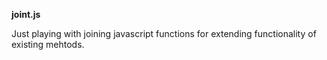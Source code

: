 **joint.js**

Just playing with joining javascript functions for extending functionality of existing mehtods.
